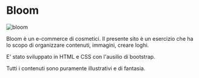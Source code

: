 # Bloom

![bloom](/assets/img/bloom_png)

Bloom è un e-commerce di cosmetici. Il presente sito è un esercizio che ha lo scopo di organizzare contenuti, immagini, creare loghi. 


E' stato sviluppato in HTML e CSS con l'ausilio di bootstrap.


Tutti i contenuti sono puramente illustrativi e di fantasia.
